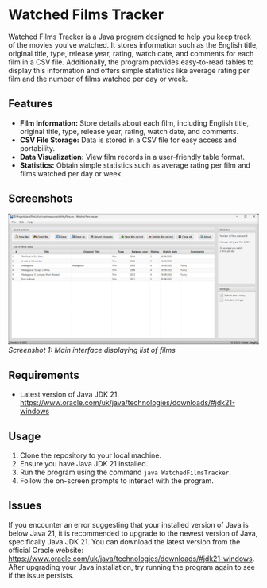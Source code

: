 # Watched Films Tracker

Watched Films Tracker is a Java program designed to help you keep track of the movies you've watched. It stores information such as the English title, original title, type, release year, rating, watch date, and comments for each film in a CSV file. Additionally, the program provides easy-to-read tables to display this information and offers simple statistics like average rating per film and the number of films watched per day or week.

## Features

- **Film Information:** Store details about each film, including English title, original title, type, release year, rating, watch date, and comments.
- **CSV File Storage:** Data is stored in a CSV file for easy access and portability.
- **Data Visualization:** View film records in a user-friendly table format.
- **Statistics:** Obtain simple statistics such as average rating per film and films watched per day or week.

## Screenshots

![Main page](https://github.com/OskarKamil/FilmList/blob/main/external/versions/0.006.png?raw=true)
*Screenshot 1: Main interface displaying list of films*

## Requirements

- Latest version of Java JDK 21.
https://www.oracle.com/uk/java/technologies/downloads/#jdk21-windows

## Usage

1. Clone the repository to your local machine.
2. Ensure you have Java JDK 21 installed.
3. Run the program using the command `java WatchedFilmsTracker`.
4. Follow the on-screen prompts to interact with the program.

## Issues

If you encounter an error suggesting that your installed version of Java is below Java 21, it is recommended to upgrade to the newest version of Java, specifically Java JDK 21. You can download the latest version from the official Oracle website: https://www.oracle.com/uk/java/technologies/downloads/#jdk21-windows. After upgrading your Java installation, try running the program again to see if the issue persists.
